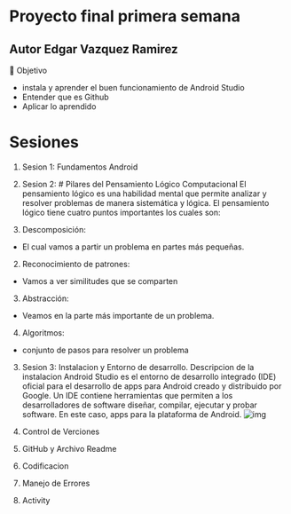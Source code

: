 # Proyecto final primera semana
## Autor Edgar Vazquez Ramirez 

🎯 Objetivo
* instala y aprender el buen funcionamiento de Android Studio
* Entender que es Github
* Aplicar lo aprendido

# Sesiones 
1. Sesion 1: Fundamentos Android



2. Sesion 2: # Pilares del Pensamiento Lógico Computacional
El pensamiento lógico es una habilidad mental que permite analizar y resolver problemas de manera sistemática y lógica.
El pensamiento lógico tiene cuatro puntos importantes los cuales son:

1. Descomposición:
 - El cual vamos a partir un problema en partes más pequeñas.
2. Reconocimiento de patrones:
 - Vamos a ver similitudes que se comparten
3. Abstracción:
 - Veamos en la parte más importante de un problema.
4. Algoritmos:
 - conjunto de pasos para resolver un problema

3. Sesion 3: Instalacion y Entorno de desarrollo.
Descripcion de la instalacion
Android Studio es el entorno de desarrollo integrado (IDE) oficial para el desarrollo de apps para Android creado y distribuido por Google.
Un IDE contiene herramientas que permiten a los desarrolladores de software diseñar, compilar, ejecutar y probar software.
En este caso, apps para la plataforma de Android.
![img](IMAGENES/android)





5. Control de Verciones
6. GitHub y Archivo Readme
7. Codificacion
8. Manejo de Errores
9. Activity
